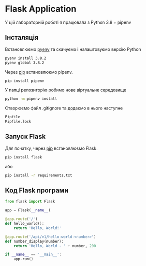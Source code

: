 # Flask Application

У цій лабораторній роботі я працювала з Python 3.8 + pipenv 

## Інсталяція

Встановлюємо [pyenv](https://github.com/pyenv/pyenv) та скачуємо і налаштовуємо версію Python
```bash
pyenv install 3.8.2
pyenv global 3.8.2
```

Через [pip](https://pip.pypa.io/en/stable/) встановлюємо pipenv.

```bash
pip install pipenv
```

У папці репозиторію робимо нове віртуальне середовище

```bash
python -m pipenv install
```

Створюємо файл .gitignore та додаємо в нього наступне
```bash
Pipfile
Pipfile.lock
```

## Запуск Flask

Для початку, через [pip](https://pip.pypa.io/en/stable/) встановлюємо Flask. 
```bash
pip install flask
```
або
```bash
pip install -r requirements.txt
```
## Код Flask програми
```python
from flask import Flask

app = Flask(__name__)

@app.route('/')
def hello_world():
    return 'Hello, World!'

@app.route('/api/v1/hello-world-<number>')
def number_display(number):
    return 'Hello, World - ' + number, 200

if __name__ == '__main__':
    app.run()